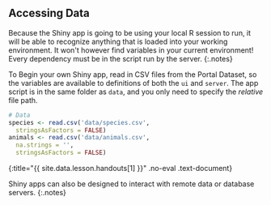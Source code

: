 ---
---

## Accessing Data

Because the Shiny app is going to be using your local R session to run, it will
be able to recognize anything that is loaded into your working environment. It
won't however find variables in your current environment! Every dependency must
be in the script run by the server.
{:.notes}

To Begin your own Shiny app, read in CSV files from the Portal Dataset, so the
variables are available to definitions of both the `ui` and `server`. The app
script is in the same folder as `data`, and you only need to specify the
_relative_ file path.



~~~r
# Data
species <- read.csv('data/species.csv',
  stringsAsFactors = FALSE)
animals <- read.csv('data/animals.csv',
  na.strings = '',
  stringsAsFactors = FALSE)
~~~
{:title="{{ site.data.lesson.handouts[1] }}" .no-eval .text-document}


Shiny apps can also be designed to interact with remote data or database servers.
{:.notes}
